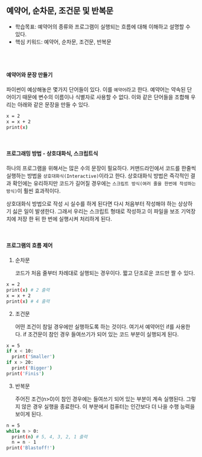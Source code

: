## 예약어, 순차문, 조건문 및 반복문

- 학습목표: 예약어의 종류와 프로그램이 실행되는 흐름에 대해 이해하고 설명할 수 있다.
- 핵심 키워드: 예약어, 순차문, 조건문, 반복문

<br></br>

#### 예약어와 문장 만들기

파이썬이 예상해놓은 몇가지 단어들이 있다. 이를 `예약어`라고 한다.
예약어는 약속된 단어이기 때문에 변수의 이름이나 식별자로 사용할 수 없다. 이와 같은 단어들을 조합해 우리는 아래와 같은 문장을 만들 수 있다.

```bash
x = 2
x = x + 2
print(x)
```

<br/>

#### 프로그래밍 방법 - 상호대화식, 스크립트식

하나의 프로그램을 위해서는 많은 수의 문장이 필요하다. 커맨드라인에서 코드를 한줄씩 실행하는 방법을 `상호대화식(Interactive)`이라고 한다.
상호대화식 방법은 즉각적인 결과 확인에는 유리하지만 코드가 길어질 경우에는 `스크립트 방식(여러 줄을 한번에 작성하는 방식)`이 훨씬 효과적이다.

상호대화식 방법으로 작성 시 실수를 하게 된다면 다시 처음부터 작성해야 하는 상상하기 싫은 일이 발생한다. 그래서 우리는 스크립트 형태로 작성하고 이 파일을 보조 기억장치에 저장 한 뒤 한 번에 실행시켜 처리하게 된다.

<br/>

#### 프로그램의 흐름 제어

1. 순차문

   코드가 처음 줄부터 차례대로 실행되는 경우이다. 짧고 단조로운 코드만 짤 수 있다.
```bash
x = 2
print(x) # 2 출력
x = x + 2
print(x) # 4 출력
```
2. 조건문

   어떤 조건이 참일 경우에만 실행하도록 하는 것이다. 여기서 예약어인 if를 사용한다. if 조건문이 참인 경우 들여쓰기가 되어 있는 코드 부분이 실행되게 된다.
```bash
x = 5
if x < 10:
  print('Smaller')
if x > 20:
  print('Bigger')
print('Finis')
```
3. 반복문

   주어진 조건(n>0)이 참인 경우에는 들여쓰기 되어 있는 부분이 계속 실행된다. 그렇지 않은 경우 실행을 종료한다. 이 부분에서 컴퓨터는 인간보다 더 나을 수행 능력을 보이게 된다.
```bash
n = 5
while n > 0:
  print(n) # 5, 4, 3, 2, 1 출력
  n = n - 1
print('Blastoff!')
```